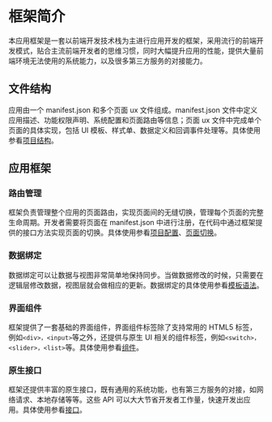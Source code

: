 <!-- 源地址: https://iot.mi.com/vela/quickapp/zh/guide/framework/ -->

# 框架简介

本应用框架是一套以前端开发技术栈为主进行应用开发的框架，采用流行的前端开发模式，贴合主流前端开发者的思维习惯，同时大幅提升应用的性能，提供大量前端环境无法使用的系统能力，以及很多第三方服务的对接能力。

## 文件结构

应用由一个 manifest.json 和多个页面 ux 文件组成。manifest.json 文件中定义应用描述、功能权限声明、系统配置和页面路由等信息；页面 ux 文件中完成单个页面的具体实现，包括 UI 模板、样式单、数据定义和回调事件处理等。具体使用参看[项目结构](</vela/quickapp/zh/guide/framework/project-structure.html>)。

## 应用框架

### 路由管理

框架负责管理整个应用的页面路由，实现页面间的无缝切换，管理每个页面的完整生命周期。开发者需要将页面在 manifest.json 中进行注册，在代码中通过框架提供的接口方法实现页面的切换。具体使用参看[项目配置](</vela/quickapp/zh/guide/framework/manifest.html>)、[页面切换](</vela/quickapp/zh/guide/framework/page-switch.html>)。

### 数据绑定

数据绑定可以让数据与视图非常简单地保持同步。当做数据修改的时候，只需要在逻辑层修改数据，视图层就会做相应的更新。数据绑定的具体使用参看[模板语法](</vela/quickapp/zh/guide/framework/template/>)。

### 界面组件

框架提供了一套基础的界面组件，界面组件标签除了支持常用的 HTML5 标签，例如`<div>，<input>`等之外，还提供与原生 UI 相关的组件标签，例如`<switch>，<slider>，<list>`等。具体使用参看[组件](</vela/quickapp/zh/components/>)。

### 原生接口

框架还提供丰富的原生接口，既有通用的系统功能，也有第三方服务的对接，如网络请求、本地存储等等。这些 API 可以大大节省开发者工作量，快速开发出应用。具体使用参看[接口](</vela/quickapp/zh/features/>)。
